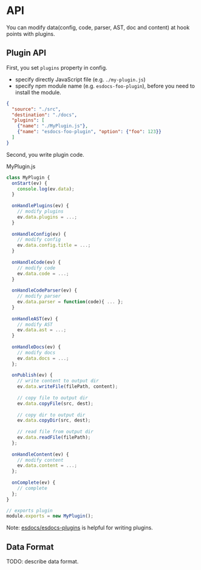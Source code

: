 # API

You can modify data(config, code, parser, AST, doc and content) at hook points with plugins.

## Plugin API

First, you set ``plugins`` property in config.
- specify directly JavaScript file (e.g. `./my-plugin.js`)
- specify npm module name (e.g. `esdocs-foo-plugin`), before you need to install the module.

```json
{
  "source": "./src",
  "destination": "./docs",
  "plugins": [
    {"name": "./MyPlugin.js"},
    {"name": "esdocs-foo-plugin", "option": {"foo": 123}}
  ]
}
```

Second, you write plugin code.

<div class="file-path">MyPlugin.js</div>

```javascript
class MyPlugin {
  onStart(ev) {
    console.log(ev.data);
  }
  
  onHandlePlugins(ev) {
    // modify plugins
    ev.data.plugins = ...; 
  }
  
  onHandleConfig(ev) {
    // modify config
    ev.data.config.title = ...;
  }
  
  onHandleCode(ev) {
    // modify code
    ev.data.code = ...;
  }
  
  onHandleCodeParser(ev) {
    // modify parser
    ev.data.parser = function(code){ ... };
  }
  
  onHandleAST(ev) {
    // modify AST
    ev.data.ast = ...;
  }
  
  onHandleDocs(ev) {
    // modify docs
    ev.data.docs = ...;
  };
  
  onPublish(ev) {
    // write content to output dir
    ev.data.writeFile(filePath, content);
    
    // copy file to output dir
    ev.data.copyFile(src, dest);
    
    // copy dir to output dir
    ev.data.copyDir(src, dest);
    
    // read file from output dir
    ev.data.readFile(filePath);
  };
  
  onHandleContent(ev) {
    // modify content
    ev.data.content = ...;
  };
  
  onComplete(ev) {
    // complete
  };
}

// exports plugin
module.exports = new MyPlugin();
```

Note: [esdocs/esdocs-plugins](https://github.com/esdocs/esdocs-plugins) is helpful for writing plugins.

## Data Format
TODO: describe data format.


